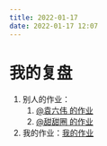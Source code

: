 ```yaml
---
title: 2022-01-17
date: 2022-01-17 12:07
---
```


# 我的复盘

1. 别人的作业：
    1. [@袁六伟 的作业](https://wx.zsxq.com/dweb2/index/topic_detail/581515818851454)
    2. [@甜甜圈 的作业](https://wx.zsxq.com/dweb2/index/topic_detail/185451515285442)
2. 我的作业：[我的作业](https://wx.zsxq.com/dweb2/index/topic_detail/581515485581554)

